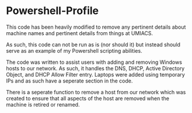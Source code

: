 # Powershell-Profile

This code has been heavily modified to remove any pertinent details about machine names and pertinent details from things at UMIACS.

As such, this code can not be run as is (nor should it) but instead should serve as an example of my Powershell scripting abilities. 

The code was written to assist users with adding and removing Windows hosts to our network. As such, it handles the DNS, DHCP, Active Directory Object, and DHCP Allow Filter entry. Laptops were added using temporary IPs and as such have a seperate section in the code. 

There is a seperate function to remove a host from our network which was created to ensure that all aspects of the host are removed when the machine is retired or renamed. 
